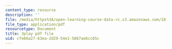 ```yaml
---
content_type: resource
description: ''
file: /media/https%3A/open-learning-course-data-rc.s3.amazonaws.com/18-01sc-single-variable-calculus-fall-2010/cfe66a2763ea2d2954e15867ae6cc65c_JXPe2J069c.pdf
file_type: application/pdf
resourcetype: Document
title: 3play pdf file
uid: cfe66a27-63ea-2d29-54e1-5867ae6cc65c
---
```

